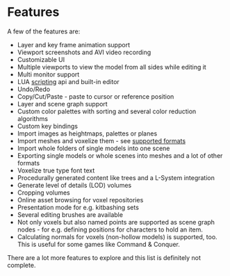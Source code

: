 # Features

A few of the features are:

* Layer and key frame animation support
* Viewport screenshots and AVI video recording
* Customizable UI
* Multiple viewports to view the model from all sides while editing it
* Multi monitor support
* LUA [scripting](../LUAScript.md) api and built-in editor
* Undo/Redo
* Copy/Cut/Paste - paste to cursor or reference position
* Layer and scene graph support
* Custom color palettes with sorting and several color reduction algorithms
* Custom key bindings
* Import images as heightmaps, palettes or planes
* Import meshes and voxelize them - see [supported formats](../Formats.md)
* Import whole folders of single models into one scene
* Exporting single models or whole scenes into meshes and a lot of other formats
* Voxelize true type font text
* Procedurally generated content like trees and a L-System integration
* Generate level of details (LOD) volumes
* Cropping volumes
* Online asset browsing for voxel repositories
* Presentation mode for e.g. kitbashing sets
* Several editing brushes are available
* Not only voxels but also named points are supported as scene graph nodes - for e.g. defining positions for characters to hold an item.
* Calculating normals for voxels (non-hollow models) is supported, too. This is useful for some games like Command & Conquer.

There are a lot more features to explore and this list is definitely not complete.
